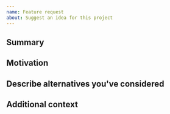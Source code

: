 ```yaml
---
name: Feature request
about: Suggest an idea for this project
---
```


<!--

Have you read our Code of Conduct? By filing an Issue, you are expected to comply with it, including treating everyone with respect: https://github.com/digicatapult/dsbd-github-baseimage/blob/main/CODE_OF_CONDUCT.md

---
Also note that the Digital Catapult team has finite resources so it's unlikely that we'll work on feature requests. If we're interested in a particular feature however, we'll follow up and ask you to submit an RFC to talk about it in more detail.

-->

## Summary

<!-- One paragraph explanation of the feature. -->

## Motivation

<!-- Why are we doing this? What use cases does it support? What is the expected outcome? -->

## Describe alternatives you've considered

<!-- A clear and concise description of the alternative solutions you've considered. Be sure to explain why the existing customisability isn't suitable for this feature. -->

## Additional context

<!-- Add any other context or screenshots about the feature request here. -->

